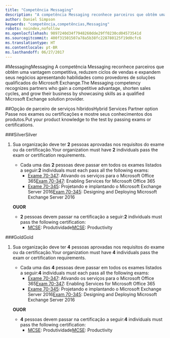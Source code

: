 ```yaml
---
title: "Competência Messaging"
description: "A competência Messaging reconhece parceiros que obtêm uma vantagem competitiva, reduzem ciclos de vendas e expandem seus negócios apresentando habilidades como provedores de soluções qualificados do Microsoft Exchange."
author: Daniel Simpson
keywords: "competência,competências,Messaging"
robots: noindex,nofollow
ms.openlocfilehash: 9897240d34f7948260dde29ff0230cd04573541d
ms.sourcegitcommit: 400f31501507a78a5b38fc228780125f19d0cfc6
ms.translationtype: HT
ms.contentlocale: pt-BR
ms.lasthandoff: 06/27/2017
---
```

#<a name="messaging"></a><span data-ttu-id="f3073-104">Messaging</span><span class="sxs-lookup"><span data-stu-id="f3073-104">Messaging</span></span>
<span data-ttu-id="f3073-105">A competência Messaging reconhece parceiros que obtêm uma vantagem competitiva, reduzem ciclos de vendas e expandem seus negócios apresentando habilidades como provedores de soluções qualificados do Microsoft Exchange.</span><span class="sxs-lookup"><span data-stu-id="f3073-105">The Messaging competency recognizes partners who gain a competitive advantage, shorten sales cycles, and grow their business by showcasing skills as a qualified Microsoft Exchange solution provider.</span></span>

##<a name="hybrid-services-partner-option"></a><span data-ttu-id="f3073-106">Opção de parceiro de serviços híbridos</span><span class="sxs-lookup"><span data-stu-id="f3073-106">Hybrid Services Partner option</span></span>
<span data-ttu-id="f3073-107">Passe nos exames ou certificações e mostre seus conhecimentos dos produtos.</span><span class="sxs-lookup"><span data-stu-id="f3073-107">Put your product knowledge to the test by passing exams or certifications.</span></span>

###<a name="silver"></a><span data-ttu-id="f3073-108">Silver</span><span class="sxs-lookup"><span data-stu-id="f3073-108">Silver</span></span>
1. <span data-ttu-id="f3073-109">Sua organização deve ter **2** pessoas aprovadas nos requisitos do exame ou da certificação.</span><span class="sxs-lookup"><span data-stu-id="f3073-109">Your organization must have **2** individuals pass the exam or certification requirements.</span></span>
    
    - <span data-ttu-id="f3073-110">Cada uma das **2** pessoas deve passar em todos os exames listados a seguir:</span><span class="sxs-lookup"><span data-stu-id="f3073-110">**2** individuals must each pass all the following exams:</span></span>
        - <span data-ttu-id="f3073-111">[Exame 70-347](https://www.microsoft.com/en-us/learning/exam-70-347.aspx): Ativando os serviços para o Microsoft Office 365</span><span class="sxs-lookup"><span data-stu-id="f3073-111">[Exam 70-347](https://www.microsoft.com/en-us/learning/exam-70-347.aspx): Enabling Services for Microsoft Office 365</span></span>
        - <span data-ttu-id="f3073-112">[Exame 70-345](https://www.microsoft.com/en-us/learning/exam-70-345.aspx): Projetando e implantando o Microsoft Exchange Server 2016</span><span class="sxs-lookup"><span data-stu-id="f3073-112">[Exam 70-345](https://www.microsoft.com/en-us/learning/exam-70-345.aspx): Designing and Deploying Microsoft Exchange Server 2016</span></span>

    **<span data-ttu-id="f3073-113">OU</span><span class="sxs-lookup"><span data-stu-id="f3073-113">OR</span></span>**

     - <span data-ttu-id="f3073-114">**2** pessoas devem passar na certificação a seguir:</span><span class="sxs-lookup"><span data-stu-id="f3073-114">**2** individuals must pass the following certification:</span></span>
        - <span data-ttu-id="f3073-115">[MCSE](https://www.microsoft.com/en-us/learning/mcse-productivity-certification.aspx): Produtividade</span><span class="sxs-lookup"><span data-stu-id="f3073-115">[MCSE](https://www.microsoft.com/en-us/learning/mcse-productivity-certification.aspx): Productivity</span></span>

###<a name="gold"></a><span data-ttu-id="f3073-116">Gold</span><span class="sxs-lookup"><span data-stu-id="f3073-116">Gold</span></span>
1. <span data-ttu-id="f3073-117">Sua organização deve ter **4** pessoas aprovadas nos requisitos do exame ou da certificação.</span><span class="sxs-lookup"><span data-stu-id="f3073-117">Your organization must have **4** individuals pass the exam or certification requirements.</span></span>

    - <span data-ttu-id="f3073-118">Cada uma das **4** pessoas deve passar em todos os exames listados a seguir:</span><span class="sxs-lookup"><span data-stu-id="f3073-118">**4** individuals must each pass all the following exams:</span></span>
        - <span data-ttu-id="f3073-119">[Exame 70-347](https://www.microsoft.com/en-us/learning/exam-70-347.aspx): Ativando os serviços para o Microsoft Office 365</span><span class="sxs-lookup"><span data-stu-id="f3073-119">[Exam 70-347](https://www.microsoft.com/en-us/learning/exam-70-347.aspx): Enabling Services for Microsoft Office 365</span></span>
        - <span data-ttu-id="f3073-120">[Exame 70-345](https://www.microsoft.com/en-us/learning/exam-70-345.aspx): Projetando e implantando o Microsoft Exchange Server 2016</span><span class="sxs-lookup"><span data-stu-id="f3073-120">[Exam 70-345](https://www.microsoft.com/en-us/learning/exam-70-345.aspx): Designing and Deploying Microsoft Exchange Server 2016</span></span>

    **<span data-ttu-id="f3073-121">OU</span><span class="sxs-lookup"><span data-stu-id="f3073-121">OR</span></span>**

    - <span data-ttu-id="f3073-122">**4** pessoas devem passar na certificação a seguir:</span><span class="sxs-lookup"><span data-stu-id="f3073-122">**4** individuals must pass the following certification:</span></span>
        - <span data-ttu-id="f3073-123">[MCSE](https://www.microsoft.com/en-us/learning/mcse-productivity-certification.aspx): Produtividade</span><span class="sxs-lookup"><span data-stu-id="f3073-123">[MCSE](https://www.microsoft.com/en-us/learning/mcse-productivity-certification.aspx): Productivity</span></span>


